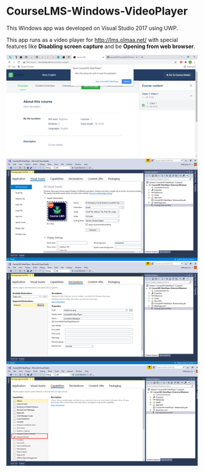 
# CourseLMS-Windows-VideoPlayer

This Windows  app was developed on Visual Studio 2017 using UWP.

This app runs as a video player for http://lms.olmaa.net/ with special features like **Disabling screen capture** and be **Opening from web browser**.

<img src = "Screenshots/Screenshot_1.png" />

<img src = "Screenshots/Screenshot_2.png" />

<img src = "Screenshots/Screenshot_3.png" />

<img src = "Screenshots/Screenshot_4.png" />


